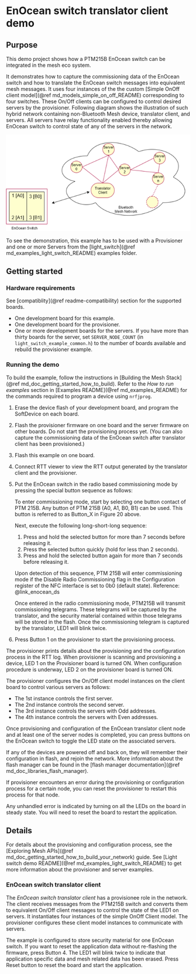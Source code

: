 # EnOcean switch translator client demo

## Purpose

This demo project shows how a PTM215B EnOcean switch can be integrated in the mesh eco system.

It demonstrates how to capture the commissioning data of the EnOcean switch and how to translate the
EnOcean switch messages into equivalent mesh messages. It uses four instances of the the custom
[Simple OnOff client model](@ref md_models_simple_on_off_README) corresponding to four switches.
These On/Off clients can be configured to control desired servers by the provisioner. Following
diagram shows the illustration of such hybrid network containing non-Bluetooth Mesh device, translator client,
and servers. All servers have relay functionality enabled thereby allowing EnOcean switch to control state of any
of the servers in the network.

![Integrating EnOcean switches in the Mesh Network](img/example_nw_config.png "Integrating EnOcean switches in the Mesh Network")

To see the demonstration, this example has to be used with a Provisioner and one or more Servers
from the [light_switch](@ref md_examples_light_switch_README) examples folder.


## Getting started

### Hardware requirements

See [compatiblity](@ref readme-compatibility) section for the supported boards.

- One development board for this example.
- One development board for the provisioner.
- One or more development boards for the servers.
  If you have more than thirty boards for the server, set `SERVER_NODE_COUNT` (in `light_switch_example_common.h`)
  to the number of boards available and rebuild the provisioner example.

### Running the demo

To build the example, follow the instructions in
[Building the Mesh Stack](@ref md_doc_getting_started_how_to_build). Refer to the *How to run examples*
section in [Examples README](@ref md_examples_README) for the commands required to program a
device using `nrfjprog`.

1. Erase the device flash of your development board, and program the SoftDevice on each board.
2. Flash the provisioner firmware on one board and the server firmware on other boards. Do not start
   the provisioning process yet. (You can also capture the commissioning data of the EnOcean switch
   after translator client has been provisioned.)
3. Flash this example on one board.
4. Connect RTT viewer to view the RTT output generated by the translator client and the provisioner.
5. Put the EnOcean switch in the radio based commissioning mode by pressing the special button
   sequence as follows:

   To enter commissioning mode, start by selecting one button contact of PTM 215B. Any button of
   PTM 215B (A0, A1, B0, B1) can be used. This button is referred to as Button_X in Figure 20 above.

   Next, execute the following long-short-long sequence:
   1. Press and hold the selected button for more than 7 seconds before releasing it.
   2. Press the selected button quickly (hold for less than 2 seconds).
   3. Press and hold the selected button again for more than 7 seconds before releasing it.

   Upon detection of this sequence, PTM 215B will enter commissioning mode if the Disable
   Radio Commissioning flag in the Configuration register of the NFC interface is set to 0b0 (default state).
   Reference: @link_enocean_ds

   Once entered in the radio commissioning mode, PTM215B will transmit commissioning telegrams. These
   telegrams will be captured by the translator, and the security material contained within those
   telegrams will be stored in the flash.
   Once the commissioning telegram is captured by the translator, LED1 will blink twice.
6. Press Button 1 on the provisioner to start the provisioning process.

The provisioner prints details about the provisioning and the configuration process in the RTT log.
When provisioner is scanning and provisioning a device, LED 1 on the Provisioner board is turned ON.
When configuration procedure is underway, LED 2 on the provisioner board is turned ON.

The provisioner configures the On/Off client model instances on the client board to control various
servers as follows:
- The 1st instance controls the first server.
- The 2nd instance controls the second server.
- The 3rd instance controls the servers with Odd addresses.
- The 4th instance controls the servers with Even addresses.

Once provisioning and configuration of the EnOcean translator client node and at least one of
the server nodes is completed, you can press buttons on the EnOcean switch to toggle the LED state
on the associated servers.

If any of the devices are powered off and back on, they will remember their configuration
in flash, and rejoin the network. More information about the flash manager can be found
in the [flash manager documentation](@ref md_doc_libraries_flash_manager).

If provisioner encounters an error during the provisioning or configuration process for a certain node,
you can reset the provisioner to restart this process for that node.

Any unhandled error is indicated by turning on all the LEDs on the board in steady state. You will need
to reset the board to restart the application.

## Details

For details about the provisioning and configuration process, see the
[Exploring Mesh APIs](@ref md_doc_getting_started_how_to_build_your_network) guide.
See [Light switch demo README](@ref md_examples_light_switch_README) to get more information
about the provisioner and server examples.

### EnOcean switch translator client

The *EnOcean switch translator client* has a provisionee role in the network.
The client receives messages from the PTM215B switch and converts them to equivalent On/Off client
messages to control the state of the LED1 on servers.
It instantiates four instances of the simple OnOff Client model.
The provisioner configures these client model instances to communicate with servers.

The example is configured to store security material for one EnOcean switch. If you want to reset
the application data without re-flashing the firmware, press Button 4. The LED1 will blink twice to
indicate that application specific data and mesh related data has been erased. Press Reset button
to reset the board and start the application.


